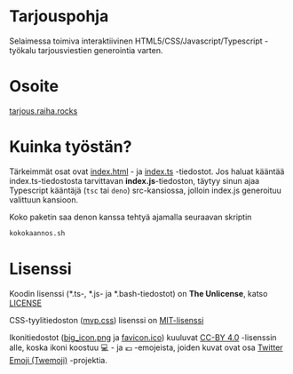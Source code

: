 # Tarjouspohja
Selaimessa toimiva interaktiivinen HTML5/CSS/Javascript/Typescript -työkalu tarjousviestien generointia varten.

# Osoite
[tarjous.raiha.rocks](https://tarjous.raiha.rocks/)

# Kuinka työstän?

Tärkeimmät osat ovat [index.html](src/index.html) - ja [index.ts](src/index.ts) -tiedostot. Jos haluat kääntää index.ts-tiedostosta tarvittavan **index.js**-tiedoston, täytyy sinun ajaa Typescript kääntäjä (`tsc` tai `deno`) src-kansiossa, jolloin index.js generoituu valittuun kansioon.

Koko paketin saa denon kanssa tehtyä ajamalla seuraavan skriptin
```bash
kokokaannos.sh
```

# Lisenssi

Koodin lisenssi (*.ts-, *.js- ja *.bash-tiedostot) on **The Unlicense**, katso [LICENSE](https://github.com/mcraiha/Tarjouspohja/blob/master/LICENSE)

CSS-tyylitiedoston ([mvp.css](src/mvp.css)) lisenssi on [MIT-lisenssi](https://fi.wikipedia.org/wiki/MIT-lisenssi)

Ikonitiedostot ([big_icon.png](big_icon.png) ja [favicon.ico](src/favicon.ico)) kuuluvat [CC-BY 4.0](https://creativecommons.org/licenses/by/4.0/) -lisenssin alle, koska ikoni koostuu 💻 - ja 💶 -emojeista, joiden kuvat ovat osa [Twitter Emoji (Twemoji)](https://github.com/twitter/twemoji) -projektia.
